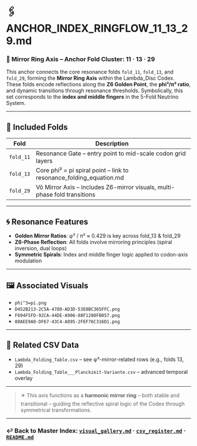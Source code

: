 # 🖇 ANCHOR\_INDEX\_RINGFLOW\_11\_13\_29.md

### 💠 Mirror Ring Axis – Anchor Fold Cluster: 11 · 13 · 29

This anchor connects the core resonance folds `fold_11`, `fold_13`, and `fold_29`, forming the **Mirror Ring Axis** within the Lambda\_Disc Codex. These folds encode reflections along the **Z6 Golden Point**, the **phi³/π² ratio**, and dynamic transitions through resonance thresholds. Symbolically, this set corresponds to the **index and middle fingers** in the 5-Fold Neutrino System.

---

## 🔁 Included Folds

| Fold      | Description                                                               |
| --------- | ------------------------------------------------------------------------- |
| `fold_11` | Resonance Gate – entry point to mid-scale codon grid layers               |
| `fold_13` | Core phi³ = pi spiral point – link to resonance\_folding\_equation.md     |
| `fold_29` | Vō Mirror Axis – includes Z6-mirror visuals, multi-phase fold transitions |

---

## 🌀 Resonance Features

* **Golden Mirror Ratios**: φ³ / π² ≈ 0.429 is key across fold\_13 & fold\_29
* **Z6-Phase Reflection**: All folds involve mirroring principles (spiral inversion, dual loops)
* **Symmetric Spirals**: Index and middle finger logic applied to codon-axis modulation

---

## 🖼️ Associated Visuals

* `phi^3=pi.png`
* `D452B213-2C5A-4780-AD3D-53E0BC365FFC.png`
* `F694F5FD-92CA-44DE-A906-88F1280FB057.png`
* `08AEE9A0-DF67-43C4-A895-2FEF76C316D1.png`

---

## 🔗 Related CSV Data

* `Lambda_Folding_Table.csv` – see φ³-mirror-related rows (e.g., folds 13, 29)
* `Lambda_Folding_Table___Planckzeit-Variante.csv` – advanced temporal overlay

---

> ✴️ This axis functions as a **harmonic mirror ring** – both stable and transitional – guiding the reflective spiral logic of the Codex through symmetrical transformations.

---

### ↩️ Back to Master Index: [`visual_gallery.md`](visual_gallery.md) · [`csv_register.md`](csv_register.md) · [`README.md`](README.md)
